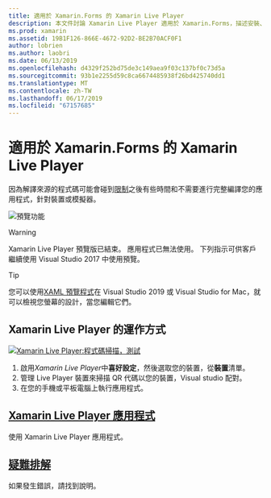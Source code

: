 ```yaml
---
title: 適用於 Xamarin.Forms 的 Xamarin Live Player
description: 本文件討論 Xamarin Live Player 適用於 Xamarin.Forms，描述安裝、 Xamarin Live Player 應用程式、 範例搭配 Xamarin Live Player，限制，並進行疑難排解。
ms.prod: xamarin
ms.assetid: 19B1F126-866E-4672-92D2-BE2B70ACF0F1
author: lobrien
ms.author: laobri
ms.date: 06/13/2019
ms.openlocfilehash: d4329f252bd75de3c149aea9f03c137bf0c73d5a
ms.sourcegitcommit: 93b1e2255d59c8ca6674485938f26bd425740dd1
ms.translationtype: MT
ms.contentlocale: zh-TW
ms.lasthandoff: 06/17/2019
ms.locfileid: "67157685"
---
```

# <a name="xamarin-live-player-for-xamarinforms"></a>適用於 Xamarin.Forms 的 Xamarin Live Player

因為解譯來源的程式碼可能會碰到[限制](limitations.md)之後有些時間和不需要進行完整編譯您的應用程式，針對裝置或模擬器。

![預覽功能](~/media/shared/preview.png)

> [!WARNING]
> Xamarin Live Player 預覽版已結束。 應用程式已無法使用。 下列指示可供客戶繼續使用 Visual Studio 2017 中使用預覽。

> [!TIP]
> 您可以使用[XAML 預覽程式](~/xamarin-forms/xaml/xaml-previewer/index.md)在 Visual Studio 2019 或 Visual Studio for Mac，就可以檢視您螢幕的設計，當您編輯它們。

## <a name="how-xamarin-live-player-worked"></a>Xamarin Live Player 的運作方式

[![Xamarin Live Player:程式碼掃描，測試](images/xamarin-live.png)](images/xamarin-live-sml.png#lightbox)

1. 啟用*Xamarin Live Player*中**喜好設定**，然後選取您的裝置，從**裝置**清單。
2. 管理 Live Player 裝置來掃描 QR 代碼以您的裝置，Visual studio 配對。
3. 在您的手機或平板電腦上執行應用程式。

## <a name="xamarin-live-player-appplayermd"></a>[Xamarin Live Player 應用程式](player.md)

使用 Xamarin Live Player 應用程式。

## <a name="troubleshootingtroubleshootingmd"></a>[疑難排解](troubleshooting.md)

如果發生錯誤，請找到說明。
